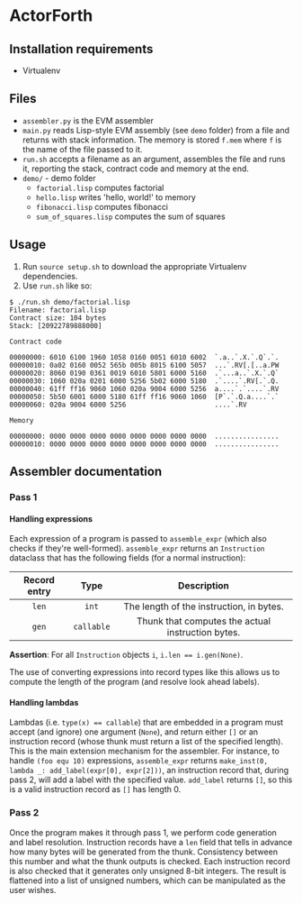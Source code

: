 # ActorForth

## Installation requirements
- Virtualenv

## Files
- `assembler.py` is the EVM assembler
- `main.py` reads Lisp-style EVM assembly (see `demo` folder) from a
  file and returns with stack information.  The memory is stored
  `f.mem` where `f` is the name of the file passed to it.
- `run.sh` accepts a filename as an argument, assembles the file and
  runs it, reporting the stack, contract code and memory at the end.
- `demo/` - demo folder
  - `factorial.lisp` computes factorial
  - `hello.lisp` writes 'hello, world!' to memory
  - `fibonacci.lisp` computes fibonacci
  - `sum_of_squares.lisp` computes the sum of squares

## Usage
1. Run `source setup.sh` to download the appropriate Virtualenv
   dependencies.
2. Use `run.sh` like so:

```text
$ ./run.sh demo/factorial.lisp 
Filename: factorial.lisp
Contract size: 104 bytes
Stack: [20922789888000]

Contract code

00000000: 6010 6100 1960 1058 0160 0051 6010 6002  `.a..`.X.`.Q`.`.
00000010: 0a02 0160 0052 565b 005b 8015 6100 5057  ...`.RV[.[..a.PW
00000020: 8060 0190 0361 0019 6010 5801 6000 5160  .`...a..`.X.`.Q`
00000030: 1060 020a 0201 6000 5256 5b02 6000 5180  .`....`.RV[.`.Q.
00000040: 61ff ff16 9060 1060 020a 9004 6000 5256  a....`.`....`.RV
00000050: 5b50 6001 6000 5180 61ff ff16 9060 1060  [P`.`.Q.a....`.`
00000060: 020a 9004 6000 5256                      ....`.RV

Memory

00000000: 0000 0000 0000 0000 0000 0000 0000 0000  ................
00000010: 0000 0000 0000 0000 0000 0000 0000 0000  ................
```

## Assembler documentation
### Pass 1
#### Handling expressions
Each expression of a program is passed to `assemble_expr` (which also
checks if they're well-formed).  `assemble_expr` returns an
`Instruction` dataclass that has the following fields (for a normal
instruction):

| Record entry | Type       | Description                                       |
| :-:          | :-:        | :-:                                               |
| `len`        | `int`      | The length of the instruction, in bytes.          |
| `gen`        | `callable` | Thunk that computes the actual instruction bytes. |

**Assertion**: For all `Instruction` objects `i`, `i.len ==
i.gen(None)`.

The use of converting expressions into record types like this allows
us to compute the length of the program (and resolve look ahead
labels).

#### Handling lambdas
Lambdas (i.e. `type(x) == callable`) that are embedded in a program
must accept (and ignore) one argument (`None`), and return either `[]`
or an instruction record (whose thunk must return a list of the
specified length).  This is the main extension mechanism for the
assembler.  For instance, to handle `(foo equ 10)` expressions,
`assemble_expr` returns `make_inst(0, lambda _: add_label(expr[0],
expr[2]))`, an instruction record that, during pass 2, will add a
label with the specified value.  `add_label` returns `[]`, so this is
a valid instruction record as `[]` has length 0.

### Pass 2
Once the program makes it through pass 1, we perform code generation
and label resolution.  Instruction records have a `len` field that
tells in advance how many bytes will be generated from the thunk.
Consistency between this number and what the thunk outputs is checked.
Each instruction record is also checked that it generates only
unsigned 8-bit integers.  The result is flattened into a list of
unsigned numbers, which can be manipulated as the user wishes.
